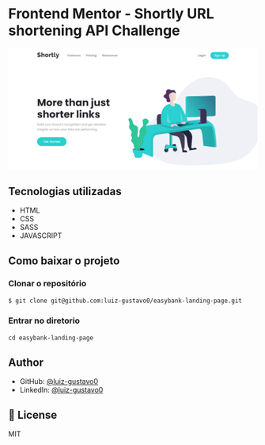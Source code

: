 # Frontend Mentor - Shortly URL shortening API Challenge

![Design preview for the Shortly URL landing page coding challenge](./images/screenshot.png)

## Tecnologias utilizadas

- HTML
- CSS
- SASS
- JAVASCRIPT

## Como baixar o projeto

### Clonar o repositório

```
$ git clone git@github.com:luiz-gustavo0/easybank-landing-page.git
```

### Entrar no diretorio

```
cd easybank-landing-page
```

## Author

- GitHub: [@luiz-gustavo0](https://github.com/luiz-gustavo0)
- LinkedIn: [@luiz-gustavo0](https://www.linkedin.com/in/luiz-gustavo0/)

## 📝 License

MIT
